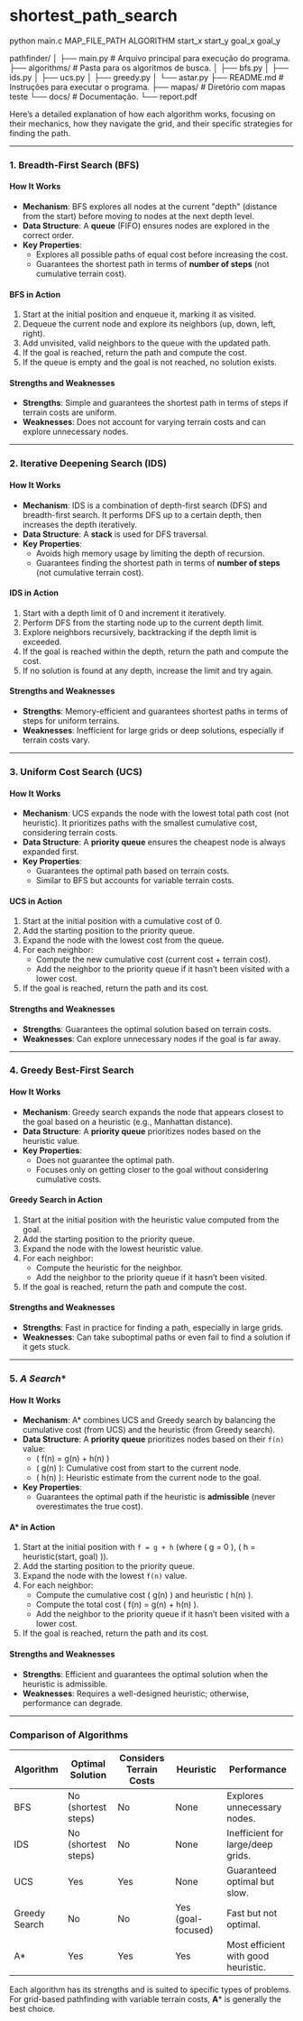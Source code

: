 # shortest_path_search

python main.c MAP_FILE_PATH ALGORITHM start_x start_y goal_x goal_y

pathfinder/
│
├── main.py               # Arquivo principal para execução do programa.
├── algorithms/           # Pasta para os algoritmos de busca.
│   ├── bfs.py
│   ├── ids.py
│   ├── ucs.py
│   ├── greedy.py
│   └── astar.py
├── README.md             # Instruções para executar o programa.
├── mapas/                # Diretório com mapas teste
└── docs/                 # Documentação.
    └── report.pdf


Here’s a detailed explanation of how each algorithm works, focusing on their mechanics, how they navigate the grid, and their specific strategies for finding the path.

---

### 1. **Breadth-First Search (BFS)**

#### How It Works
- **Mechanism**: BFS explores all nodes at the current "depth" (distance from the start) before moving to nodes at the next depth level.
- **Data Structure**: A **queue** (FIFO) ensures nodes are explored in the correct order.
- **Key Properties**:
  - Explores all possible paths of equal cost before increasing the cost.
  - Guarantees the shortest path in terms of **number of steps** (not cumulative terrain cost).

#### BFS in Action
1. Start at the initial position and enqueue it, marking it as visited.
2. Dequeue the current node and explore its neighbors (up, down, left, right).
3. Add unvisited, valid neighbors to the queue with the updated path.
4. If the goal is reached, return the path and compute the cost.
5. If the queue is empty and the goal is not reached, no solution exists.

#### Strengths and Weaknesses
- **Strengths**: Simple and guarantees the shortest path in terms of steps if terrain costs are uniform.
- **Weaknesses**: Does not account for varying terrain costs and can explore unnecessary nodes.

---

### 2. **Iterative Deepening Search (IDS)**

#### How It Works
- **Mechanism**: IDS is a combination of depth-first search (DFS) and breadth-first search. It performs DFS up to a certain depth, then increases the depth iteratively.
- **Data Structure**: A **stack** is used for DFS traversal.
- **Key Properties**:
  - Avoids high memory usage by limiting the depth of recursion.
  - Guarantees finding the shortest path in terms of **number of steps** (not cumulative terrain cost).

#### IDS in Action
1. Start with a depth limit of 0 and increment it iteratively.
2. Perform DFS from the starting node up to the current depth limit.
3. Explore neighbors recursively, backtracking if the depth limit is exceeded.
4. If the goal is reached within the depth, return the path and compute the cost.
5. If no solution is found at any depth, increase the limit and try again.

#### Strengths and Weaknesses
- **Strengths**: Memory-efficient and guarantees shortest paths in terms of steps for uniform terrains.
- **Weaknesses**: Inefficient for large grids or deep solutions, especially if terrain costs vary.

---

### 3. **Uniform Cost Search (UCS)**

#### How It Works
- **Mechanism**: UCS expands the node with the lowest total path cost (not heuristic). It prioritizes paths with the smallest cumulative cost, considering terrain costs.
- **Data Structure**: A **priority queue** ensures the cheapest node is always expanded first.
- **Key Properties**:
  - Guarantees the optimal path based on terrain costs.
  - Similar to BFS but accounts for variable terrain costs.

#### UCS in Action
1. Start at the initial position with a cumulative cost of 0.
2. Add the starting position to the priority queue.
3. Expand the node with the lowest cost from the queue.
4. For each neighbor:
   - Compute the new cumulative cost (current cost + terrain cost).
   - Add the neighbor to the priority queue if it hasn’t been visited with a lower cost.
5. If the goal is reached, return the path and its cost.

#### Strengths and Weaknesses
- **Strengths**: Guarantees the optimal solution based on terrain costs.
- **Weaknesses**: Can explore unnecessary nodes if the goal is far away.

---

### 4. **Greedy Best-First Search**

#### How It Works
- **Mechanism**: Greedy search expands the node that appears closest to the goal based on a heuristic (e.g., Manhattan distance).
- **Data Structure**: A **priority queue** prioritizes nodes based on the heuristic value.
- **Key Properties**:
  - Does not guarantee the optimal path.
  - Focuses only on getting closer to the goal without considering cumulative costs.

#### Greedy Search in Action
1. Start at the initial position with the heuristic value computed from the goal.
2. Add the starting position to the priority queue.
3. Expand the node with the lowest heuristic value.
4. For each neighbor:
   - Compute the heuristic for the neighbor.
   - Add the neighbor to the priority queue if it hasn’t been visited.
5. If the goal is reached, return the path and compute the cost.

#### Strengths and Weaknesses
- **Strengths**: Fast in practice for finding a path, especially in large grids.
- **Weaknesses**: Can take suboptimal paths or even fail to find a solution if it gets stuck.

---

### 5. **A* Search**

#### How It Works
- **Mechanism**: A* combines UCS and Greedy search by balancing the cumulative cost (from UCS) and the heuristic (from Greedy search).
- **Data Structure**: A **priority queue** prioritizes nodes based on their `f(n)` value:
  - \( f(n) = g(n) + h(n) \)
  - \( g(n) \): Cumulative cost from start to the current node.
  - \( h(n) \): Heuristic estimate from the current node to the goal.
- **Key Properties**:
  - Guarantees the optimal path if the heuristic is **admissible** (never overestimates the true cost).

#### A* in Action
1. Start at the initial position with `f = g + h` (where \( g = 0 \), \( h = heuristic(start, goal) \)).
2. Add the starting position to the priority queue.
3. Expand the node with the lowest `f(n)` value.
4. For each neighbor:
   - Compute the cumulative cost \( g(n) \) and heuristic \( h(n) \).
   - Compute the total cost \( f(n) = g(n) + h(n) \).
   - Add the neighbor to the priority queue if it hasn’t been visited with a lower cost.
5. If the goal is reached, return the path and its cost.

#### Strengths and Weaknesses
- **Strengths**: Efficient and guarantees the optimal solution when the heuristic is admissible.
- **Weaknesses**: Requires a well-designed heuristic; otherwise, performance can degrade.

---

### Comparison of Algorithms

| **Algorithm**        | **Optimal Solution** | **Considers Terrain Costs** | **Heuristic**     | **Performance**                     |
|-----------------------|----------------------|-----------------------------|-------------------|-------------------------------------|
| BFS                  | No (shortest steps)  | No                          | None              | Explores unnecessary nodes.         |
| IDS                  | No (shortest steps)  | No                          | None              | Inefficient for large/deep grids.   |
| UCS                  | Yes                  | Yes                         | None              | Guaranteed optimal but slow.        |
| Greedy Search        | No                  | No                          | Yes (goal-focused)| Fast but not optimal.               |
| A*                   | Yes                  | Yes                         | Yes               | Most efficient with good heuristic. |

Each algorithm has its strengths and is suited to specific types of problems. For grid-based pathfinding with variable terrain costs, **A*** is generally the best choice.

